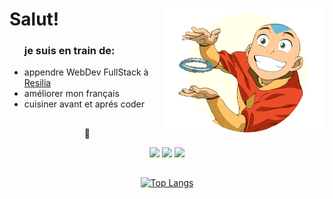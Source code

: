 # Salut!   <img align="right" src="assets/Aang.gif" height="200px"></img>

<ul align="left">

### je suis en train de: 
<li>appendre WebDev FullStack à <a href="https://inscricoes.resilia.dev/">Resilia</a></li>
<li>améliorer mon français</li>
<li>cuisiner avant et aprés coder</li>
</ul>

##
<div align="center"> 
🐝

 <a href="mailto:ml.ri7u@gmail.com?subject=Olá%20Edu!"><img src="https://img.shields.io/badge/Gmail-D14836?style=for-the-badge&logo=gmail&logoColor=white"></a>
 <a href="https://api.whatsapp.com/send?phone=5511993694958&text=Olá%20Edu!"><img src="https://img.shields.io/badge/WhatsApp-25D366?style=for-the-badge&logo=whatsapp&logoColor=white"></a>
 <a href="https://www.linkedin.com/in/edu-moreira-aa9304226/"><img src="https://img.shields.io/badge/LinkedIn-0077B5?style=for-the-badge&logo=linkedin&logoColor=white">
 </img></a>
</div>

##

<div align="center">

 [![Top Langs](https://github-readme-stats.vercel.app/api/top-langs/?username=Moreira-Edu&layout=compact)](https://github.com/Moreira-Edu/Moreira-Edu)
</div>




